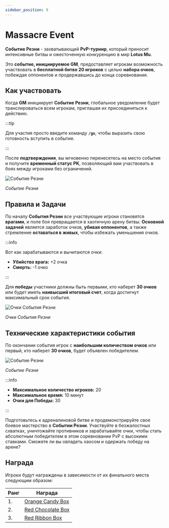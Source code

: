 ```yaml
---
sidebar_position: 9
---
```


# Massacre Event

**Событие Резни** - захватывающий **PvP-турнир**, который приносит интенсивные битвы и ожесточенную конкуренцию в мир **Lotus Mu**.

Это **событие, инициируемое GM**, предоставляет игрокам возможность участвовать в **бесплатной битве 20 игроков** с целью **набора очков**, побеждая оппонентов и продержавшись до конца соревнования.

## Как участвовать

Когда **GM** инициирует **Событие Резни**, глобальное уведомление будет транслироваться всем игрокам, приглашая их присоединиться к действию.

:::tip

Для участия просто введите команду **`/go`**, чтобы выразить свою готовность вступить в событие.

:::

После **подтверждения**, вы мгновенно перенесетесь на место события и получите **временный статус PK**, позволяющий вам участвовать в боях между игроками без ограничений.

![Событие Резни](/img/events/massacre/massacre-start.jpg)

_Событие Резни_

## Правила и Задачи

По началу **События Резни** все участвующие игроки становятся **врагами**, и поле боя превращается в хаотичную арену битвы. **Основной задачей** является заработок очков, **убивая оппонентов**, а также стремление **оставаться в живых**, чтобы избежать уменьшения очков.

:::info

Вот как зарабатываются и вычитаются очки:

- **Убийство врага:** +2 очка
- **Смерть:** -1 очко

:::

Для **победы** участники должны быть первыми, кто наберет **30 очков** или будет иметь **наивысший итоговый счет**, когда достигнут максимальный срок события.

![Очки События Резни](/img/events/massacre/massacre-points.jpg)

_Очки События Резни_

## Технические характеристики события

По окончании события игрок с **наибольшим количеством очков** или первый, кто наберет **30 очков**, будет объявлен победителем.

![Событие Резни](/img/events/massacre/massacre-end.jpg)

_Событие Резни_

:::info

- **Максимальное количество игроков:** 20
- **Максимальное время:** 10 минут
- **Очки для Победы:** 30

:::

Подготовьтесь к адреналиновой битве и продемонстрируйте свое боевое мастерство в **Событии Резни**. Участвуйте в безжалостных схватках, уничтожайте противников и зарабатывайте очки, чтобы стать абсолютным победителем в этом соревновании PvP с высокими ставками. Сможете ли вы овладеть хаосом и одержать победу на арене?

## Награда

Игроки будут награждены в зависимости от их финального места следующим образом:

| Ранг | Награда                                                      |
| ---- | ------------------------------------------------------------ |
| 1.   | [Orange Candy Box](/items/item-bags/misc/orange-candy-box)   |
| 2.   | [Red Chocolate Box](/items/item-bags/misc/red-chocolate-box) |
| 3.   | [Red Ribbon Box](/items/item-bags/misc/red-ribbon-box)       |

